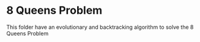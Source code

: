 # 8 Queens Problem

This folder have an evolutionary and backtracking algorithm to solve the 8 Queens Problem